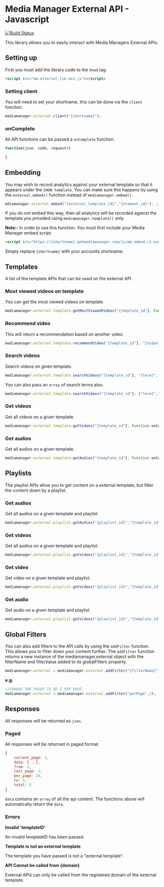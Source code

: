 # Media Manager External API - Javascript

[![Build Status](https://travis-ci.org/media-manager/Media-Manager-API-JavaScript.svg?branch=patch/tests)](https://travis-ci.org/media-manager/Media-Manager-API-JavaScript)

This library allows you to easily interact with Media Managers External APIs.

## Setting up

First you must add the library code to the ``head`` tag.

``` html
<script src="mm.external.lib.min.js"></script>
```

### Setting client

You will need to set your shortname, this can be done via the ``client`` function.

``` javascript
mediamanager.external.client("{shortname}");
```

### onComplete

All API functions can be passed a ``onComplete`` function. 

``` javascript
function(json, code, request){
  
}
```

## Embedding

You may wish to record analytics against your external template so that it appears under the ``SHOW template``. You can make sure this happens by using the ``external.embed()`` function instead of ``mediamanager.embed()``.

``` javascript
mdiamanager.external.embed("{external_template_id}","{element_id}"); //element_id is not required
```

If you do not embed this way, then all analytics will be recorded against the template you provided using ``mediamanager.template()`` only.

**Note::** In order to use this function. You must first include your Media Manager embed script.

``` html
<script src="https://{shortname}.getmediamanager.com/js/mm.embed.v1.min.js"></script>
```

Simply replace ``{shortname}`` with your accounts shortname.

## Templates

A list of the template APIs that can be used on the external API.

### Most viewed videos on template

You can get the most viewed videos on template

``` javascript
mediamanager.external.template.getMostViewedVideos("{template_id"}, Function onComplete, filters);
```

### Recommend video

This will return a recommendation based on another video.

``` javascript
mediamanager.external.template.recommendVideo("{template_id"}, "{video_id}", Function onComplete, filters);
```

### Search videos

Search videos on given template. 

``` javascript
mediamanager.external.template.searchVideos("{template_id"}, "{term}", Function onComplete, filters);
```

You can also pass an ``array`` of search terms also.

``` javascript
mediamanager.external.template.searchVideos("{template_id"}, ["term1","term2"], Function onComplete, filters);
```

### Get videos

Get all videos on a given template.

``` javascript
mediamanager.external.template.getVideos("{template_id"}, Function onComplete, filters);
```

### Get audios

Get all audios on a given template.

``` javascript
mediamanager.external.template.getAudios("{template_id"}, Function onComplete, filters);
```

## Playlists

The playlist APIs allow you to get content on a external template, but filter the content down by a playlist.

### Get audios

Get all audios on a given template and playlist.

``` javascript
mediamanager.external.playlist.getAudios("{playlist_id}","{template_id"}, Function onComplete, filters);
```

### Get videos

Get all audios on a given template and playlist.

``` javascript
mediamanager.external.playlist.getVideos("{playlist_id}","{template_id"}, Function onComplete, filters);
```

### Get video

Get video on a given template and playlist.

``` javascript
mediamanager.external.playlist.getVideos("{playlist_id}","{template_id"},"{video_id}", Function onComplete, filters);
```

### Get audio

Get audio on a given template and playlist.

``` javascript
mediamanager.external.playlist.getVideos("{playlist_id}","{template_id"},"{audio_id}", Function onComplete, filters);
```

## Global Filters

You can also add filters to the API calls by using the ``addFilter`` function. This allows you to filter down your content further. The ``addFilter`` function returns a new instance of the mediamanager.external object with the filterName and filterValue added to its globalFilters property.

``` javascript
mediamanager.external = mediamanager.external.addFilter("{filterName}", "{filterValue}");
```

**e.g.**

``` javascript
//CHANGE THE PAGER TO BE 2 PER PAGE.
mediamanager.external = mediamanager.external.addFilter("perPage",2);
```

## Responses

All responses will be returned as ``json``.

### Paged

All responses will be returned in paged format.

``` javascript
{
    current_page: 1,
    data: [...],
    from: 1,
    last_page: 1,
    per_page: 24,
    to: 5,
    total: 5
}
```

``data`` contains an ``array`` of all the api content. The functions above will automatically return the ``data``.

### Errors

**Invalid 'templateID'**

An invalid templateID has been passed.

**Template is not an external template**

The template you have passed is not a "external template".

**API Cannot be called from {domain}**

External APIs can only be called from the registered domain of the external template.
